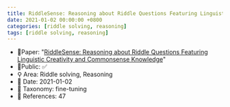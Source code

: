 ```yaml
---
title: RiddleSense: Reasoning about Riddle Questions Featuring Linguistic Creativity and Commonsense Knowledge
date: 2021-01-02 00:00:00 +0800
categories: [riddle solving, reasoning]
tags: [riddle solving, reasoning]
---
```


- 📙Paper: "[RiddleSense: Reasoning about Riddle Questions Featuring Linguistic Creativity and Commonsense Knowledge](https://www.semanticscholar.org/paper/RiddleSense%3A-Reasoning-about-Riddle-Questions-and-Lin-Wu/71fab1ce3c66998ba681ab378484be77690327a9)"
- 🔑Public: ✅
- ⚲ Area: Riddle solving, Reasoning
- 📅 Date: 2021-01-02
- 🔎 Taxonomy: fine-tuning
- 📝 References: 47
